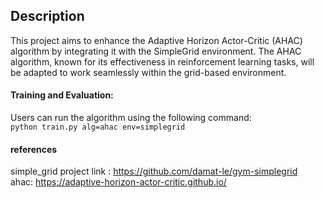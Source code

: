 ## Description
This project aims to enhance the Adaptive Horizon Actor-Critic (AHAC) algorithm by integrating it with the SimpleGrid environment. The AHAC algorithm, known for its effectiveness in reinforcement learning tasks, will be adapted to work seamlessly within the grid-based environment.

#### Training and Evaluation: 
Users can run the algorithm using the following command:<br>
```python train.py alg=ahac env=simplegrid``` <br> 
#### references 
 simple_grid project link : https://github.com/damat-le/gym-simplegrid <br>
ahac: https://adaptive-horizon-actor-critic.github.io/
